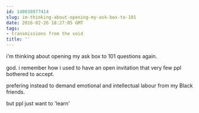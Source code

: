 ```yaml
---
id: 140038977414
slug: im-thinking-about-opening-my-ask-box-to-101
date: 2016-02-26 18:27:05 GMT
tags:
- transmissions from the void
title: ''
---
```


i'm thinking about opening my ask box to 101 questions again.

god. i remember how i used to have an open invitation that very few ppl bothered to accept.

prefering instead to demand emotional and intellectual labour from my Black friends.

but ppl just want to 'learn'